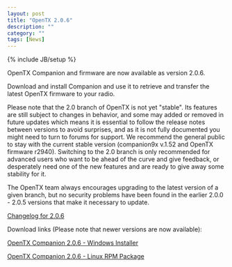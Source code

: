 ```yaml
---
layout: post
title: "OpenTX 2.0.6"
description: ""
category: ""
tags: [News]
---
```

{% include JB/setup %}

OpenTX Companion and firmware are now available as version 2.0.6.

Download and install Companion and use it to retrieve and transfer the latest OpenTX firmware to your radio.

Please note that the 2.0 branch of OpenTX is not yet "stable". Its features are still subject to changes in behavior, and some may added or removed in future updates which means it is essential to follow the release notes between versions to avoid surprises, and as it is not fully documented you might need to turn to forums for support. We recommend the general public to stay with the current stable version (companion9x v.1.52 and OpenTX firmware r2940). Switching to the 2.0 branch is only recommended for advanced users who want to be ahead of the curve and give feedback, or desperately need one of the new features and are ready to give away some stability for it.

The OpenTX team always encourages upgrading to the latest version of a given branch, but no security problems have been found in the earlier 2.0.0 - 2.0.5 versions that make it necessary to update.

[Changelog for 2.0.6](https://github.com/opentx/opentx/releases/tag/2.0.6)

Download links (Please note that newer versions are now available):

[OpenTX Companion 2.0.6 - Windows Installer](http://downloads.open-tx.org/2.0/companion/companionInstall_2.0.6.exe)

[OpenTX Companion 2.0.6 - Linux RPM Package](http://downloads.open-tx.org/2.0/companion/companion-2.0.6-i686.rpm)

